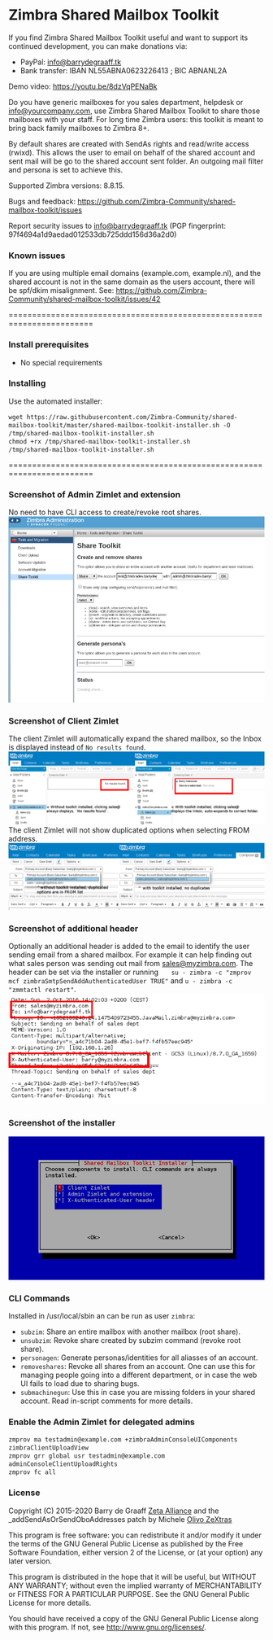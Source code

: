 Zimbra Shared Mailbox Toolkit
==========

If you find Zimbra Shared Mailbox Toolkit useful and want to support its continued development, you can make donations via:
- PayPal: info@barrydegraaff.tk
- Bank transfer: IBAN NL55ABNA0623226413 ; BIC ABNANL2A

Demo video: https://youtu.be/8dzVqPENaBk

Do you have generic mailboxes for you sales department, helpdesk or info@yourcompany.com, use Zimbra Shared Mailbox Toolkit to 
share those mailboxes with your staff. For long time Zimbra users: this toolkit is meant to bring back family mailboxes to Zimbra 8+.

By default shares are created with SendAs rights and read/write access (rwixd). This allows the user to email on behalf of the shared account and sent mail will be go to the shared account sent folder. An outgoing mail filter and persona is set to achieve this.

Supported Zimbra versions: 8.8.15.

Bugs and feedback: https://github.com/Zimbra-Community/shared-mailbox-toolkit/issues

Report security issues to info@barrydegraaff.tk (PGP fingerprint: 97f4694a1d9aedad012533db725ddd156d36a2d0)

### Known issues

If you are using multiple email domains (example.com, example.nl), and the shared account is not in the same domain as the users account, there will be spf/dkim misalignment. See: https://github.com/Zimbra-Community/shared-mailbox-toolkit/issues/42

========================================================================

### Install prerequisites
  - No special requirements

### Installing
Use the automated installer:

    wget https://raw.githubusercontent.com/Zimbra-Community/shared-mailbox-toolkit/master/shared-mailbox-toolkit-installer.sh -O /tmp/shared-mailbox-toolkit-installer.sh
    chmod +rx /tmp/shared-mailbox-toolkit-installer.sh
    /tmp/shared-mailbox-toolkit-installer.sh


========================================================================

### Screenshot of Admin Zimlet and extension
No need to have CLI access to create/revoke root shares.
![alt tag](https://raw.githubusercontent.com/Zimbra-Community/shared-mailbox-toolkit/master/help/admin-zimlet.png)

### Screenshot of Client Zimlet
The client Zimlet will automatically expand the shared mailbox, so the Inbox is displayed instead of `No results found`.
![alt tag](https://raw.githubusercontent.com/Zimbra-Community/shared-mailbox-toolkit/master/help/client-zimlet.png)
The client Zimlet will not show duplicated options when selecting FROM address.
![alt tag](https://raw.githubusercontent.com/Zimbra-Community/shared-mailbox-toolkit/master/help/from.png)

### Screenshot of additional header
Optionally an additional header is added to the email to identify the user sending email from a shared mailbox. For example it can help finding out what sales person was sending out mail from sales@myzimbra.com. The header can be set via the installer or running `   su - zimbra -c "zmprov mcf zimbraSmtpSendAddAuthenticatedUser TRUE"` and `u - zimbra -c "zmmtactl restart"`.
![alt tag](https://raw.githubusercontent.com/Zimbra-Community/shared-mailbox-toolkit/245ed7b8e4799004e81c4aa844bf6a0edf679f77/help/header.png)

### Screenshot of the installer
![alt tag](https://raw.githubusercontent.com/Zimbra-Community/shared-mailbox-toolkit/master/help/installer.png)

### CLI Commands
Installed in /usr/local/sbin an can be run as user `zimbra`:
* `subzim`: Share an entire mailbox with another mailbox (root share).
* `unsubzim`: Revoke share created by subzim command (revoke root share).
* `personagen`: Generate personas/identities for all aliasses of an account.
* `removeshares`: Revoke all shares from an account. One can use this for managing people going into a different department, or in case the web UI fails to load due to sharing bugs.
* `submachinegun`: Use this in case you are missing folders in your shared account. Read in-script comments for more details.

### Enable the Admin Zimlet for delegated admins

    zmprov ma testadmin@example.com +zimbraAdminConsoleUIComponents zimbraClientUploadView
    zmprov grr global usr testadmin@example.com adminConsoleClientUploadRights
    zmprov fc all

### License

Copyright (C) 2015-2020  Barry de Graaff [Zeta Alliance](https://zetalliance.org/) and the _addSendAsOrSendOboAddresses patch by Michele [Olivo ZeXtras](https://www.zextras.com)

This program is free software: you can redistribute it and/or modify
it under the terms of the GNU General Public License as published by
the Free Software Foundation, either version 2 of the License, or
(at your option) any later version.

This program is distributed in the hope that it will be useful,
but WITHOUT ANY WARRANTY; without even the implied warranty of
MERCHANTABILITY or FITNESS FOR A PARTICULAR PURPOSE.  See the
GNU General Public License for more details.

You should have received a copy of the GNU General Public License
along with this program.  If not, see http://www.gnu.org/licenses/.
